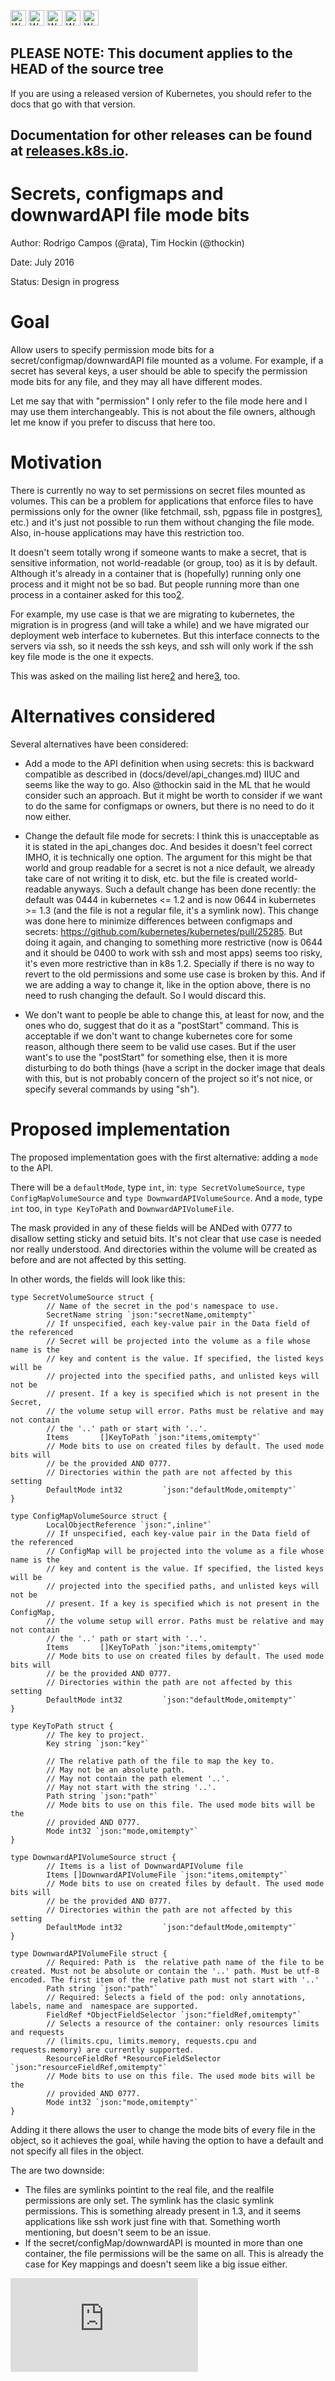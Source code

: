 <!-- BEGIN MUNGE: UNVERSIONED_WARNING -->

<!-- BEGIN STRIP_FOR_RELEASE -->

<img src="http://kubernetes.io/img/warning.png" alt="WARNING"
     width="25" height="25">
<img src="http://kubernetes.io/img/warning.png" alt="WARNING"
     width="25" height="25">
<img src="http://kubernetes.io/img/warning.png" alt="WARNING"
     width="25" height="25">
<img src="http://kubernetes.io/img/warning.png" alt="WARNING"
     width="25" height="25">
<img src="http://kubernetes.io/img/warning.png" alt="WARNING"
     width="25" height="25">

<h2>PLEASE NOTE: This document applies to the HEAD of the source tree</h2>

If you are using a released version of Kubernetes, you should
refer to the docs that go with that version.

Documentation for other releases can be found at
[releases.k8s.io](http://releases.k8s.io).
</strong>
--

<!-- END STRIP_FOR_RELEASE -->

<!-- END MUNGE: UNVERSIONED_WARNING -->

# Secrets, configmaps and downwardAPI file mode bits

Author: Rodrigo Campos (@rata), Tim Hockin (@thockin)

Date: July 2016

Status: Design in progress

# Goal

Allow users to specify permission mode bits for a secret/configmap/downwardAPI
file mounted as a volume. For example, if a secret has several keys, a user
should be able to specify the permission mode bits for any file, and they may
all have different modes.

Let me say that with "permission" I only refer to the file mode here and I may
use them interchangeably. This is not about the file owners, although let me
know if you prefer to discuss that here too.


# Motivation

There is currently no way to set permissions on secret files mounted as volumes.
This can be a problem for applications that enforce files to have permissions
only for the owner (like fetchmail, ssh, pgpass file in postgres[1], etc.) and
it's just not possible to run them without changing the file mode. Also,
in-house applications may have this restriction too.

It doesn't seem totally wrong if someone wants to make a secret, that is
sensitive information, not world-readable (or group, too) as it is by default.
Although it's already in a container that is (hopefully) running only one
process and it might not be so bad. But people running more than one process in
a container asked for this too[2].

For example, my use case is that we are migrating to kubernetes, the migration
is in progress (and will take a while) and we have migrated our deployment web
interface to kubernetes. But this interface connects to the servers via ssh, so
it needs the ssh keys, and ssh will only work if the ssh key file mode is the
one it expects.

This was asked on the mailing list here[2] and here[3], too.

[1]: https://www.postgresql.org/docs/9.1/static/libpq-pgpass.html
[2]: https://groups.google.com/forum/#!topic/kubernetes-dev/eTnfMJSqmaM
[3]: https://groups.google.com/forum/#!topic/google-containers/EcaOPq4M758

# Alternatives considered

Several alternatives have been considered:

 * Add a mode to the API definition when using secrets: this is backward
   compatible as described in (docs/devel/api_changes.md) IIUC and seems like the
   way to go. Also @thockin said in the ML that he would consider such an
   approach. But it might be worth to consider if we want to do the same for
   configmaps or owners, but there is no need to do it now either.

 * Change the default file mode for secrets: I think this is unacceptable as it
   is stated in the api_changes doc. And besides it doesn't feel correct IMHO, it
   is technically one option. The argument for this might be that world and group
   readable for a secret is not a nice default, we already take care of not
   writing it to disk, etc. but the file is created world-readable anyways. Such a
   default change has been done recently: the default was 0444 in kubernetes <= 1.2
   and is now 0644 in kubernetes >= 1.3 (and the file is not a regular file,
   it's a symlink now). This change was done here to minimize differences between
   configmaps and secrets: https://github.com/kubernetes/kubernetes/pull/25285. But
   doing it again, and changing to something more restrictive (now is 0644 and it
   should be 0400 to work with ssh and most apps) seems too risky, it's even more
   restrictive than in k8s 1.2. Specially if there is no way to revert to the old
   permissions and some use case is broken by this. And if we are adding a way to
   change it, like in the option above, there is no need to rush changing the
   default. So I would discard this.

 * We don't want to people be able to change this, at least for now, and the
   ones who do, suggest that do it as a "postStart" command. This is acceptable
   if we don't want to change kubernetes core for some reason, although there
   seem to be valid use cases. But if the user want's to use the "postStart" for
   something else, then it is more disturbing to do both things (have a script
   in the docker image that deals with this, but is not probably concern of the
   project so it's not nice, or specify several commands by using "sh").

# Proposed implementation

The proposed implementation goes with the first alternative: adding a `mode`
to the API.

There will be a `defaultMode`, type `int`, in: `type SecretVolumeSource`, `type
ConfigMapVolumeSource` and `type DownwardAPIVolumeSource`. And a `mode`, type
`int` too, in `type KeyToPath` and `DownwardAPIVolumeFile`.

The mask provided in any of these fields will be ANDed with 0777 to disallow
setting sticky and setuid bits. It's not clear that use case is needed nor
really understood. And directories within the volume will be created as before
and are not affected by this setting.

In other words, the fields will look like this:

```
type SecretVolumeSource struct {
        // Name of the secret in the pod's namespace to use.
        SecretName string `json:"secretName,omitempty"`
        // If unspecified, each key-value pair in the Data field of the referenced
        // Secret will be projected into the volume as a file whose name is the
        // key and content is the value. If specified, the listed keys will be
        // projected into the specified paths, and unlisted keys will not be
        // present. If a key is specified which is not present in the Secret,
        // the volume setup will error. Paths must be relative and may not contain
        // the '..' path or start with '..'.
        Items       []KeyToPath `json:"items,omitempty"`
        // Mode bits to use on created files by default. The used mode bits will
        // be the provided AND 0777.
        // Directories within the path are not affected by this setting
        DefaultMode int32         `json:"defaultMode,omitempty"`
}

type ConfigMapVolumeSource struct {
        LocalObjectReference `json:",inline"`
        // If unspecified, each key-value pair in the Data field of the referenced
        // ConfigMap will be projected into the volume as a file whose name is the
        // key and content is the value. If specified, the listed keys will be
        // projected into the specified paths, and unlisted keys will not be
        // present. If a key is specified which is not present in the ConfigMap,
        // the volume setup will error. Paths must be relative and may not contain
        // the '..' path or start with '..'.
        Items       []KeyToPath `json:"items,omitempty"`
        // Mode bits to use on created files by default. The used mode bits will
        // be the provided AND 0777.
        // Directories within the path are not affected by this setting
        DefaultMode int32         `json:"defaultMode,omitempty"`
}

type KeyToPath struct {
        // The key to project.
        Key string `json:"key"`

        // The relative path of the file to map the key to.
        // May not be an absolute path.
        // May not contain the path element '..'.
        // May not start with the string '..'.
        Path string `json:"path"`
        // Mode bits to use on this file. The used mode bits will be the
        // provided AND 0777.
        Mode int32 `json:"mode,omitempty"`
}

type DownwardAPIVolumeSource struct {
        // Items is a list of DownwardAPIVolume file
        Items []DownwardAPIVolumeFile `json:"items,omitempty"`
        // Mode bits to use on created files by default. The used mode bits will
        // be the provided AND 0777.
        // Directories within the path are not affected by this setting
        DefaultMode int32         `json:"defaultMode,omitempty"`
}

type DownwardAPIVolumeFile struct {
        // Required: Path is  the relative path name of the file to be created. Must not be absolute or contain the '..' path. Must be utf-8 encoded. The first item of the relative path must not start with '..'
        Path string `json:"path"`
        // Required: Selects a field of the pod: only annotations, labels, name and  namespace are supported.
        FieldRef *ObjectFieldSelector `json:"fieldRef,omitempty"`
        // Selects a resource of the container: only resources limits and requests
        // (limits.cpu, limits.memory, requests.cpu and requests.memory) are currently supported.
        ResourceFieldRef *ResourceFieldSelector `json:"resourceFieldRef,omitempty"`
        // Mode bits to use on this file. The used mode bits will be the
        // provided AND 0777.
        Mode int32 `json:"mode,omitempty"`
}
```

Adding it there allows the user to change the mode bits of every file in the
object, so it achieves the goal, while having the option to have a default and
not specify all files in the object.

The are two downside:

 * The files are symlinks pointint to the real file, and the realfile
   permissions are only set. The symlink has the clasic symlink permissions.
   This is something already present in 1.3, and it seems applications like ssh
   work just fine with that. Something worth mentioning, but doesn't seem to be
   an issue.
 * If the secret/configMap/downwardAPI is mounted in more than one container,
   the file permissions will be the same on all. This is already the case for
   Key mappings and doesn't seem like a big issue either.


<!-- BEGIN MUNGE: GENERATED_ANALYTICS -->
[![Analytics](https://kubernetes-site.appspot.com/UA-36037335-10/GitHub/docs/proposals/secret-configmap-downwarapi-file-mode.md?pixel)]()
<!-- END MUNGE: GENERATED_ANALYTICS -->
